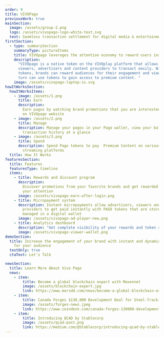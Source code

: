 ```yaml
---
order: 9
title: VIVOPago
previousWork: true
mainSection:
  image: /assets/group-2.png
  logo: /assets/vivopago-logo-white-text.svg
  text: Seamless transaction settlement for digital media & entertainment platforms
firstSection:
  - type: summarySection
    summaryType: pictureItems
    title: VIVOpago leverages the attention economy to reward users instantly
    description:
      "VIVOpago is a native token on the VIVOplay platform that allows
      viewers, advertisers and content providers to transact easily. With PAGO
      tokens, brands can reward audiences for their engagement and viewers in
      turn can use tokens to gain access to premium content. "
    image: /assets/vivopago-laptop-ss.svg
howItWorksSection:
  howItWorksItems:
    - image: /assets/1.png
      title: Earn
      description:
        Earn pagos by watching brand promotions that you are interested in
        on VIVOpago website
    - image: /assets/2.png
      title: Manage
      description: Manage your pagos in your Pago wallet, view your balance and
        transaction history at a glance
    - image: /assets/3.png
      title: Spend
      description: Spend Pago tokens to pay  Premium Content on various video
        streaming platforms
  title: How It Works
featuresSection:
  title: Features
  featuresType: timeline
  items:
    - title: Rewards and discount program
      description:
        Discover promotions from your favorite brands and get rewarded for
        your attention
      image: /assets/vivopago-earn-after-login.png
    - title: Micropayment system
      description: Instant micropayments allow advertisers, viewers and content
        providers to get paid instantly with PAGO tokens that are stored and
        managed in a digital wallet
      image: /assets/vivopago-ad-player-new.png
    - title: Analytics dashboard
      description: "Get complete visibility of your rewards and token spending "
      image: /assets/vivopago-viewer-wallet.png
demoSection:
  title: Increase the engagement of your brand with instant and dynamic rewards
    for your audience
  textOnly: true
  ctaText: Let's Talk

newsSection:
  title: Learn More About Vivo Pago
  news:
    - item:
        title: Become a global blockchain expert with Mavennet
        image: /assets/blockchain-expert.jpg
        link: https://www.marsdd.com/news/become-a-global-blockchain-expert-with-mavennet/
    - item:
        title: Canada Forges $130,000 Development Deal for Steel-Tracking Blockchain
        image: /assets/forges-news.jpeg
        link: https://www.coindesk.com/canada-forges-130000-development-deal-for-steel-tracking-blockchain
    - item:
        title: Introducing QCAD by Stablecorp
        image: /assets/qcad-post.png
        link: https://medium.com/@Stablecorp/introducing-qcad-by-stablecorp-bc7216194e82
---
```


